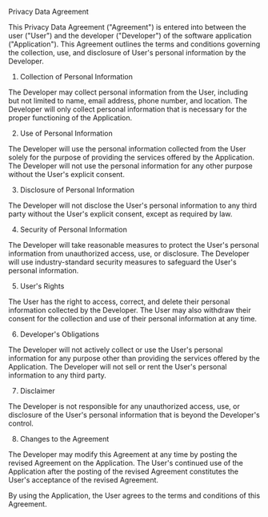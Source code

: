 Privacy Data Agreement

This Privacy Data Agreement ("Agreement") is entered into between the user ("User") and the developer ("Developer") of the software application ("Application"). This Agreement outlines the terms and conditions governing the collection, use, and disclosure of User's personal information by the Developer.

1. Collection of Personal Information

The Developer may collect personal information from the User, including but not limited to name, email address, phone number, and location. The Developer will only collect personal information that is necessary for the proper functioning of the Application.

2. Use of Personal Information

The Developer will use the personal information collected from the User solely for the purpose of providing the services offered by the Application. The Developer will not use the personal information for any other purpose without the User's explicit consent.

3. Disclosure of Personal Information

The Developer will not disclose the User's personal information to any third party without the User's explicit consent, except as required by law.

4. Security of Personal Information

The Developer will take reasonable measures to protect the User's personal information from unauthorized access, use, or disclosure. The Developer will use industry-standard security measures to safeguard the User's personal information.

5. User's Rights

The User has the right to access, correct, and delete their personal information collected by the Developer. The User may also withdraw their consent for the collection and use of their personal information at any time.

6. Developer's Obligations

The Developer will not actively collect or use the User's personal information for any purpose other than providing the services offered by the Application. The Developer will not sell or rent the User's personal information to any third party.

7. Disclaimer

The Developer is not responsible for any unauthorized access, use, or disclosure of the User's personal information that is beyond the Developer's control.

8. Changes to the Agreement

The Developer may modify this Agreement at any time by posting the revised Agreement on the Application. The User's continued use of the Application after the posting of the revised Agreement constitutes the User's acceptance of the revised Agreement.

By using the Application, the User agrees to the terms and conditions of this Agreement.